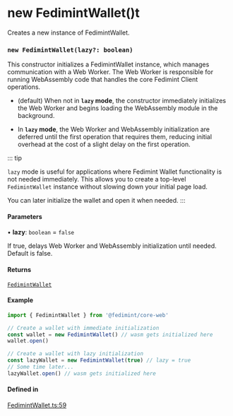 # new FedimintWallet()t

Creates a new instance of FedimintWallet.

### `new FedimintWallet(lazy?: boolean)`

This constructor initializes a FedimintWallet instance, which manages communication
with a Web Worker. The Web Worker is responsible for running WebAssembly code that
handles the core Fedimint Client operations.

- (default) When not in **`lazy` mode**, the constructor immediately initializes the
  Web Worker and begins loading the WebAssembly module in the background.

- In **`lazy` mode**, the Web Worker and WebAssembly initialization are deferred until
  the first operation that requires them, reducing initial overhead at the cost
  of a slight delay on the first operation.

::: tip

`lazy` mode is useful for applications where Fedimint Wallet functionality is not needed immediately. This allows you to create a top-level `FedimintWallet` instance without slowing down your initial page load.

You can later initialize the wallet and open it when needed.
:::

#### Parameters

• **lazy**: `boolean` = `false`

If true, delays Web Worker and WebAssembly initialization
until needed. Default is false.

#### Returns

[`FedimintWallet`](constructor.md)

#### Example

```ts
import { FedimintWallet } from '@fedimint/core-web'

// Create a wallet with immediate initialization
const wallet = new FedimintWallet() // wasm gets initialized here
wallet.open()

// Create a wallet with lazy initialization
const lazyWallet = new FedimintWallet(true) // lazy = true
// Some time later...
lazyWallet.open() // wasm gets initialized here
```

#### Defined in

[FedimintWallet.ts:59](https://github.com/fedimint/fedimint-web-sdk/blob/451b02527305a23fec3a269d39bde9a3ec377df2/packages/core-web/src/FedimintWallet.ts#L59)
